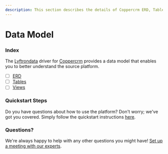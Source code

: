 ```yaml
---
description: This section describes the details of Coppercrm ERD, Tables, and Views.
---
```


# Data Model

### Index

The  [Lyftrondata](https://www.lyftrondata.com/) driver for [Coppercrm](https://www.lyftrondata.com/integration/sales-analytics/copper/) provides a data model that enables you to better understand the source platform.

* [ ] [ERD](erd.md)
* [ ] [Tables](tables.md)
* [ ] [Views](views.md)

### Quickstart Steps

Do you have questions about how to use the platform? Don't worry; we've got you covered. Simply follow the quickstart instructions [here](../README.md).


### Questions? <a href="#questions" id="questions"></a>

We're always happy to help with any other questions you might have! [Set up a meeting with our experts](https://www.lyftrondata.com/book-a-meeting/).

